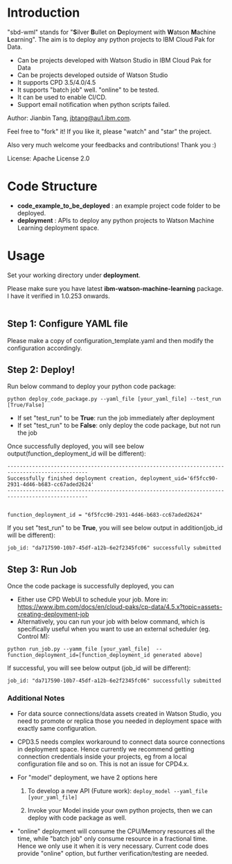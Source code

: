 # Introduction
"sbd-wml" stands for "**S**ilver **B**ullet on **D**eployment with **W**atson **M**achine **L**earning".
The aim is to deploy any python projects to IBM Cloud Pak for Data.

- Can be projects developed with Watson Studio in IBM Cloud Pak for Data
- Can be projects developed outside of Watson Studio
- It supports CPD 3.5/4.0/4.5
- It supports "batch job" well. "online" to be tested.
- It can be used to enable CI/CD.
- Support email notification when python scripts failed. 

Author: Jianbin Tang, jbtang@au1.ibm.com.

Feel free to "fork" it! 
If you like it, please "watch" and "star" the project. 

Also very much welcome your feedbacks and contributions! Thank you :)

License: Apache License 2.0


# Code Structure
- **code_example_to_be_deployed** : an example project code folder to be deployed.
- **deployment** : APIs to deploy any python projects to Watson Machine Learning deployment space.


# Usage

Set your working directory under **deployment**.

Please make sure you have latest **ibm-watson-machine-learning** package. I have it verified in 1.0.253 onwards.

```pip install ibm-watson-machine-learning --upgrade

```

## Step 1: Configure YAML file
Please make a copy of configuration_template.yaml and then modify the configuration accordingly.

## Step 2: Deploy!
Run below command to deploy your python code package:

```
python deploy_code_package.py --yaml_file [your_yaml_file] --test_run [True/False]
```

- If set "test_run" to be **True**: run the job immediately after deployment
- If set "test_run" to be **False**: only deploy the code package, but not run the job

Once successfully deployed, you will see below output(function_deployment_id will be different):

```
------------------------------------------------------------------------------------------------
Successfully finished deployment creation, deployment_uid='6f5fcc90-2931-4d46-b683-cc67aded2624'
------------------------------------------------------------------------------------------------


function_deployment_id = "6f5fcc90-2931-4d46-b683-cc67aded2624"
```

If you set "test_run" to be **True**, you will see below output in addition(job_id will be different):

```job_id: "da717590-10b7-45df-a12b-6e2f2345fc06" successfully submitted```

## Step 3: Run Job

Once the code package is successfully deployed, you can
- Either use CPD WebUI to schedule your job. More in: https://www.ibm.com/docs/en/cloud-paks/cp-data/4.5.x?topic=assets-creating-deployment-job
- Alternatively, you can run your job with below command, 
which is specifically useful when you want to use an external scheduler (eg. Control M): 

```python run_job.py --yamm_file [your_yaml_file]  --function_deployment_id=[function_deployment_id generated above]```

If successful, you will see below output (job_id will be different):

```job_id: "da717590-10b7-45df-a12b-6e2f2345fc06" successfully submitted```

### Additional Notes

- For data source connections/data assets created in Watson Studio, 
  you need to promote or replica those you needed in deployment space with exactly same configuration. 
  
- CPD3.5 needs complex workaround to connect data source connections in deployment space. 
Hence currently we recommend getting connection credentials inside your projects, eg from a local configuration file and so on.
This is not an issue for CPD4.x.
  
- For "model" deployment, we have 2 options here
  
    1) To develop a new API (Future work): 
       ```deploy_model --yaml_file [your_yaml_file]```
        
    2) Invoke your Model inside your own python projects, 
       then we can deploy with code package as well.
       
- "online" deployment will consume the CPU/Memory resources all the time, 
  while "batch job" only consume resource in a fractional time. 
Hence we only use it when it is very necessary. 
  Current code does provide "online" option, 
  but further verification/testing are needed.
